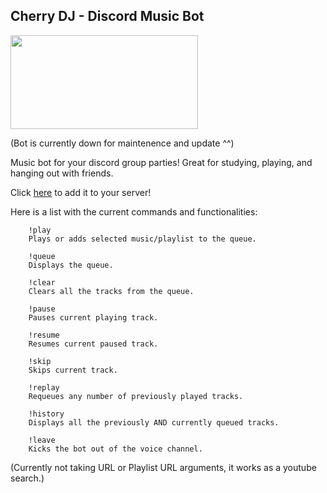 ## Cherry DJ -  Discord Music Bot

<img src="https://cdn.custom-cursor.com/packs/3718/cute-cherry-pack.png" width="300" height="150">

(Bot is currently down for maintenence and update ^^)

Music bot for your discord group parties!
Great for studying, playing, and hanging out with friends. 

Click <a href="https://discord.com/api/oauth2/authorize?client_id=999356775193120798&permissions=274881072128&scope=bot">here</a> to add it to your server!


Here is a list with the current commands and functionalities:

        !play
        Plays or adds selected music/playlist to the queue. 
    
        !queue 
        Displays the queue.  

        !clear 
        Clears all the tracks from the queue.
    
        !pause 
        Pauses current playing track. 
    
        !resume 
        Resumes current paused track. 

        !skip 
        Skips current track.    

        !replay 
        Requeues any number of previously played tracks. 
    
        !history 
        Displays all the previously AND currently queued tracks.

        !leave 
        Kicks the bot out of the voice channel. 

(Currently not taking URL or Playlist URL arguments, it works as a youtube search.)

